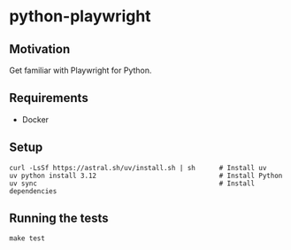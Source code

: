 # python-playwright

## Motivation
Get familiar with Playwright for Python.

## Requirements
- Docker

## Setup
```
curl -LsSf https://astral.sh/uv/install.sh | sh      # Install uv
uv python install 3.12                               # Install Python
uv sync                                              # Install dependencies
```

## Running the tests
```
make test
```
